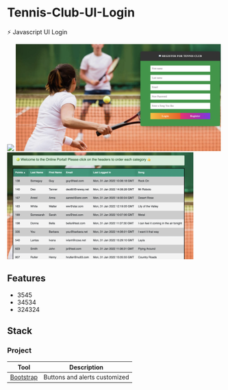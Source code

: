 # Tennis-Club-UI-Login

⚡ Javascript UI Login 

<img src="https://github.com/jtc27/Tennis-Club-UI-Login/blob/main/img/1.png" height="250">
<img src="https://github.com/jtc27/Tennis-Club-UI-Login/blob/main/img/2.png" height="250">
<img src="https://github.com/jtc27/Tennis-Club-UI-Login/blob/main/img/3.png" height="250">

## Features
* 3545
* 34534
* 324324

## Stack

### Project

| Tool  | Description |
| ------------- | ------------- |
|  [Bootstrap](https://getbootstrap.com/)  | Buttons and alerts customized  |




